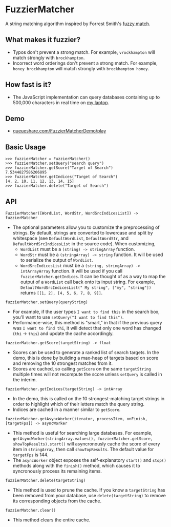 # FuzzierMatcher

A string matching algorithm inspired by Forrest Smith's [fuzzy match](https://blog.forrestthewoods.com/reverse-engineering-sublime-text-s-fuzzy-match-4cffeed33fdb).

## What makes it fuzzier?

* Typos don't prevent a strong match. For example, `vrockhampton` will match strongly with `brockhampton`.
* Incorrect word orderings don't prevent a strong match. For example, `honey brockhampton` will match strongly with `brockhampton honey`.

## How fast is it?

* The JavaScript implementation can query databases containing up to 500,000 characters in real time on [my laptop](https://browser.geekbench.com/macs/437).

## Demo

* [queueshare.com/FuzzierMatcherDemo/play](https://queueshare.com/FuzzierMatcherDemo/play)

## Basic Usage

```
>>> fuzzierMatcher = FuzzierMatcher()
>>> fuzzierMatcher.setQuery("search query")
>>> fuzzierMatcher.getScore("Target of Search")
7.5344827586206895
>>> fuzzierMatcher.getIndices("Target of Search")
[4, 2, 10, 11, 12, 13, 14, 15]
>>> fuzzierMatcher.delete("Target of Search")
```

## API

`FuzzierMatcher([WordList, WordStr, WordSrcIndicesList]) -> fuzzierMatcher`

* The optional parameters allow you to customize the preprocessing of strings. By default, strings are converted to lowercase and split by whitespace (see `DefaultWordList`, `DefaultWordStr`, and `DefaultWordSrcIndicesList` in the source code). When customizing, 
    * `WordList` must be a `(string) -> stringArray` function.
    * `WordStr` must be a `(stringArray) -> string` function. It will be used to serialize the output of `WordList`.
    * `WordSrcIndicesList` must be a `(string, stringArray) -> intArrayArray` function. It will be used if you call `fuzzierMatcher.getIndices`. It can be thought of as a way to map the output of a `WordList` call back onto its input string. For example, `DefaultWordSrcIndicesList(" My string", ["my", "string"])` returns `[[1, 2], [4, 5, 6, 7, 8, 9]]`.

`fuzzierMatcher.setQuery(queryString)`

* For example, if the user types `I want to find this` in the search box, you'll want to use `setQuery("I want to find this")`. 
* Performance-wise, this method is "smart," in that if the previous query was `I want to find thi`, it will detect that only one word has changed (`thi` -> `this`) and update the cache accordingly.

`fuzzierMatcher.getScore(targetString) -> float`

* Scores can be used to generate a ranked list of search targets. In the demo, this is done by building a max-heap of targets based on score and removing the 10 strongest matches from it.
* Scores are cached, so calling `getScore` on the same `targetString` multiple times will not recompute the score unless `setQuery` is called in the interim.

`fuzzierMatcher.getIndices(targetString) -> intArray`

* In the demo, this is called on the 10 strongest-matching target strings in order to highlight which of their letters match the query string.
* Indices are cached in a manner similar to `getScore`.

`fuzzierMatcher.getAsyncWorker(iterator, processItem, onFinish, [targetFps]) -> asyncWorker`

* This method is useful for searching large databases. For example, `getAsyncWorker(stringArray.values(), fuzzierMatcher.getScore, showTopResults).start()` will asyncronously cache the score of every item in `stringArray`, then call `showTopResults`. The default value for `targetFps` is 144.
* The `asyncWorker` object exposes the self-explanatory `start()` and `stop()` methods along with the `finish()` method, which causes it to syncronously process its remaining items.

`fuzzierMatcher.delete(targetString)`

* This method is used to prune the cache. If you know a `targetString` has been removed from your database, use `delete(targetString)` to remove its corresponding objects from the cache.

`fuzzierMatcher.clear()`

* This method clears the entire cache.